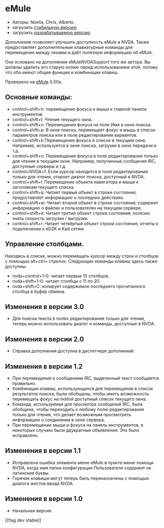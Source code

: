 # eMule #

*	Авторы: Noelia, Chris, Alberto.
*	загрузить [стабильную версию][1]
*	загрузить [разрабатываемую версию][3]

Дополнение позволяет улучшить доступность eMule в NVDA. Также предоставляет
дополнительные клавиатурные команды для перемещения между окнами и даёт
полезную информацию об eMule.

Оно основано на  дополнении eMuleNVDASupport того же автора. Вы должны
удалить его старую копию перед использованием этой, потому что оба имеют
общие функции и комбинации клавиш.

Проверено на [eMule][2] 0.50a.

## Основные команды: ##

*	control+shift+h: перемещение фокуса и мыши к главной панели инструментов.
*	control+shift+t: Чтение текущего окна.
*	control+shift+n: Перемещение фокуса на поле Имя в окне поиска.
*	control+shift+p: В окне поиска, перемещает фокус и мышь в список
  параметров поиска или в поле редактирования вариантов.
*	control+shift+b Перемещение фокуса в список в текущем окне. Например,
  используется в окне поиска, загрузки в окне передачи и т.д.
*	control+shift+o: Перемещение фокуса в поля редактирования только для
  чтения в текущем окне. Например, полученные сообщения IRC, доступные
  серверы и т.д.
*	control+NVDA+f: Если курсор находится в поле редактирования только для
  чтения, откроет диалог поиска, доступный в NVDA.
*	control+shift+l: Перемещение объекта навигатора и мыши к заголовкам
  текущего списка.
*	control+shift+q: Читает первый объект в строке состояния; предоставляет
  информацию о последних действиях.
*	control+shift+w: Читает второй объект в строке состояния; содержит
  информацию о файлах и пользователях на текущем сервере.
*	control+shift+e: Читает третий объект строки состояния; полезно знать
  скорость загрузки / выгрузки.
*	control+shift+r: Читает четвёртый объект строки состояния; отчеты о
  подключении к eD2K и Kad сетям.

## Управление столбцами. ##

Находясь в списке, можно перемещать курсор между строк и столбцов с помощью
alt+ctrl+ стрелок. Следующие команды клавиш здесь также доступны:

*	nvda+control+1-0: читает первые 10 столбцов.
*	nvda+shift+1-0: читает столбцы с 11 по 20.
*	nvda+shift+C: копирует содержимое последнего прочитанного столбца в буфер
  обмена.

## Изменения в версии 3.0 ##
*	 Для поиска текста в полях редактирования только для чтения, теперь можно
   использовать диалог и команды, доступные в NVDA.

## Изменения в версии 2.0 ##
*	 Справка дополнения доступна в диспетчере дополнений.

## Изменения в версии 1.2 ##
*	 При перемещении к сообщениям IRC, выделенный текст сообщается правильно.
*	 Комбинации клавиш, использующихся для перемещения в список результатов
   поиска, были обобщены, чтобы иметь возможность перемещать фокус на любой
   доступный список текущего окна.
*	 Команда, используемая для просмотра сообщений IRC, была обобщена, чтобы
   переходить к любому полю редактирования только для чтения, что делает
   возможным просмотреть информацию о соединении в окне сервера.
*	 При перемещении мыши и фокуса на панель инструментов, в некоторых случаях
   были двукратные объявления. Это было исправлено.

## Изменения в версии 1.1 ##
*	 Исправлена ошибка элемента меню eMule в пункте меню помощи NVDA, когда
   имя папки конфигурации Пользователя содержит не латинские буквы.
*	 Горячие клавиши могут теперь быть переназначены с помощью диалога жестов
   ввода NVDA.

## Изменения в версии 1.0 ##
*	 Начальная версия.

[[!tag dev stable]]

[1]: https://addons.nvda-project.org/files/get.php?file=em

[2]: http://www.emule-project.net

[3]: https://addons.nvda-project.org/files/get.php?file=em-dev
